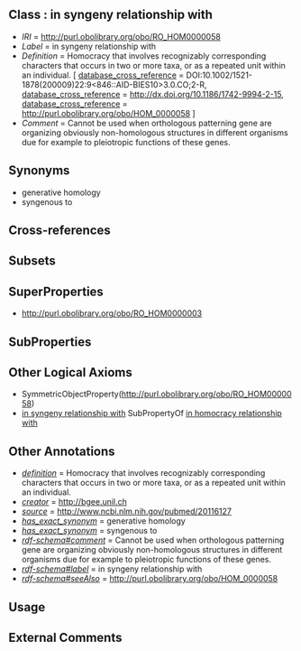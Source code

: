 
## Class : in syngeny relationship with

 * *IRI* = http://purl.obolibrary.org/obo/RO_HOM0000058
 * *Label* = in syngeny relationship with
 * *Definition* = Homocracy that involves recognizably corresponding characters that occurs in two or more taxa, or as a repeated unit within an individual. [ [database_cross_reference](../../ef/oboInOwl#hasDbXref.md) = DOI:10.1002/1521-1878(200009)22:9<846::AID-BIES10>3.0.CO;2-R, [database_cross_reference](../../ef/oboInOwl#hasDbXref.md) = http://dx.doi.org/10.1186/1742-9994-2-15, [database_cross_reference](../../ef/oboInOwl#hasDbXref.md) = http://purl.obolibrary.org/obo/HOM_0000058 ]
 * *Comment* = Cannot be used when orthologous patterning gene are organizing obviously non-homologous structures in different organisms due for example to pleiotropic functions of these genes.

## Synonyms

 * generative homology
 * syngenous to

## Cross-references


## Subsets


## SuperProperties

 * <http://purl.obolibrary.org/obo/RO_HOM0000003>

## SubProperties


## Other Logical Axioms

 * SymmetricObjectProperty(<http://purl.obolibrary.org/obo/RO_HOM0000058>)
 * [in syngeny relationship with](../../RO/58/RO_HOM0000058.md) SubPropertyOf [in homocracy relationship with](../../RO/03/RO_HOM0000003.md)

## Other Annotations

 * *[definition](../../IAO/15/IAO_0000115.md)* = Homocracy that involves recognizably corresponding characters that occurs in two or more taxa, or as a repeated unit within an individual.
 * *[creator](../../or/creator.md)* = http://bgee.unil.ch
 * *[source](../../ce/source.md)* = http://www.ncbi.nlm.nih.gov/pubmed/20116127
 * *[has_exact_synonym](../../ym/oboInOwl#hasExactSynonym.md)* = generative homology
 * *[has_exact_synonym](../../ym/oboInOwl#hasExactSynonym.md)* = syngenous to
 * *[rdf-schema#comment](../../nt/rdf-schema#comment.md)* = Cannot be used when orthologous patterning gene are organizing obviously non-homologous structures in different organisms due for example to pleiotropic functions of these genes.
 * *[rdf-schema#label](../../el/rdf-schema#label.md)* = in syngeny relationship with
 * *[rdf-schema#seeAlso](../../so/rdf-schema#seeAlso.md)* = http://purl.obolibrary.org/obo/HOM_0000058

## Usage


## External Comments

